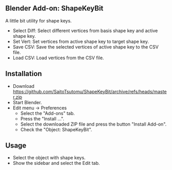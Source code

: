 ## Blender Add-on: ShapeKeyBit

A little bit utility for shape keys.

- Select Diff: Select different vertices from basis shape key and active shape key.
- Set Vert: Set vertices from active shape key to target shape key.
- Save CSV: Save the selected vertices of active shape key to the CSV file.
- Load CSV: Load vertices from the CSV file.

## Installation

- Download https://github.com/SaitoTsutomu/ShapeKeyBit/archive/refs/heads/master.zip
- Start Blender.
- Edit menu -> Preferences
  - Select the "Add-ons" tab.
  - Press the "Install ...".
  - Select the downloaded ZIP file and press the button "Install Add-on".
  - Check the "Object: ShapeKeyBit".

## Usage

- Select the object with shape keys.
- Show the sidebar and select the Edit tab.
